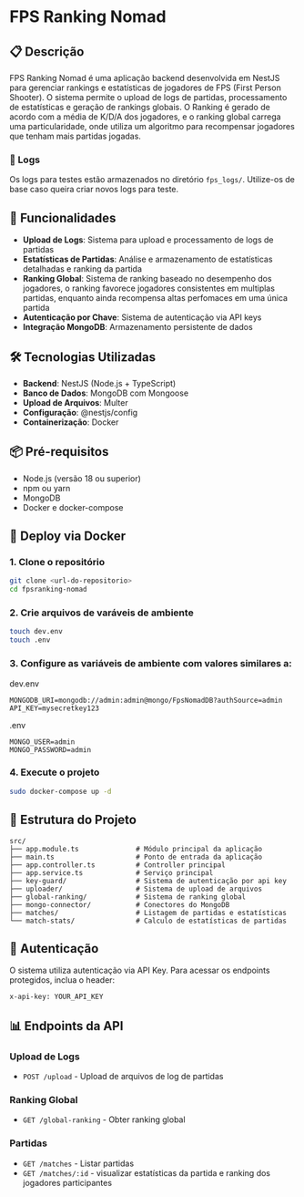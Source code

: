 # FPS Ranking Nomad

## 📋 Descrição

FPS Ranking Nomad é uma aplicação backend desenvolvida em NestJS para gerenciar rankings e estatísticas de jogadores de FPS (First Person Shooter). O sistema permite o upload de logs de partidas, processamento de estatísticas e geração de rankings globais.
O Ranking é gerado de acordo com a média de K/D/A dos jogadores, e o ranking global carrega uma particularidade, onde utiliza um algoritmo para recompensar jogadores que tenham mais partidas jogadas.

### 📝 Logs

Os logs para testes estão armazenados no diretório `fps_logs/`. Utilize-os de base caso queira criar novos logs para teste.

## 🚀 Funcionalidades

- **Upload de Logs**: Sistema para upload e processamento de logs de partidas
- **Estatísticas de Partidas**: Análise e armazenamento de estatísticas detalhadas e ranking da partida
- **Ranking Global**: Sistema de ranking baseado no desempenho dos jogadores, o ranking favorece jogadores consistentes em multiplas partidas, enquanto ainda recompensa altas perfomaces em uma única partida
- **Autenticação por Chave**: Sistema de autenticação via API keys
- **Integração MongoDB**: Armazenamento persistente de dados

## 🛠️ Tecnologias Utilizadas

- **Backend**: NestJS (Node.js + TypeScript)
- **Banco de Dados**: MongoDB com Mongoose
- **Upload de Arquivos**: Multer
- **Configuração**: @nestjs/config
- **Containerização**: Docker

## 📦 Pré-requisitos

- Node.js (versão 18 ou superior)
- npm ou yarn
- MongoDB
- Docker e docker-compose

## 🔧 Deploy via Docker

### 1. Clone o repositório

```bash
git clone <url-do-repositorio>
cd fpsranking-nomad
```

### 2. Crie arquivos de varáveis de ambiente

```bash
touch dev.env
touch .env
```

### 3. Configure as variáveis de ambiente com valores similares a:

dev.env
```env
MONGODB_URI=mongodb://admin:admin@mongo/FpsNomadDB?authSource=admin
API_KEY=mysecretkey123
```

.env
```env
MONGO_USER=admin
MONGO_PASSWORD=admin
```

### 4. Execute o projeto

```bash
sudo docker-compose up -d
```

## 📁 Estrutura do Projeto

```
src/
├── app.module.ts              # Módulo principal da aplicação
├── main.ts                    # Ponto de entrada da aplicação
├── app.controller.ts          # Controller principal
├── app.service.ts             # Serviço principal
├── key-guard/                 # Sistema de autenticação por api key
├── uploader/                  # Sistema de upload de arquivos
├── global-ranking/            # Sistema de ranking global
├── mongo-connector/           # Conectores do MongoDB
├── matches/                   # Listagem de partidas e estatísticas
└── match-stats/               # Calculo de estatísticas de partidas
```

## 🔐 Autenticação

O sistema utiliza autenticação via API Key. Para acessar os endpoints protegidos, inclua o header:

```
x-api-key: YOUR_API_KEY
```

## 📊 Endpoints da API

### Upload de Logs
- `POST /upload` - Upload de arquivos de log de partidas


### Ranking Global
- `GET /global-ranking` - Obter ranking global

### Partidas
- `GET /matches` - Listar partidas
- `GET /matches/:id` - visualizar estatísticas da partida e ranking dos jogadores participantes
